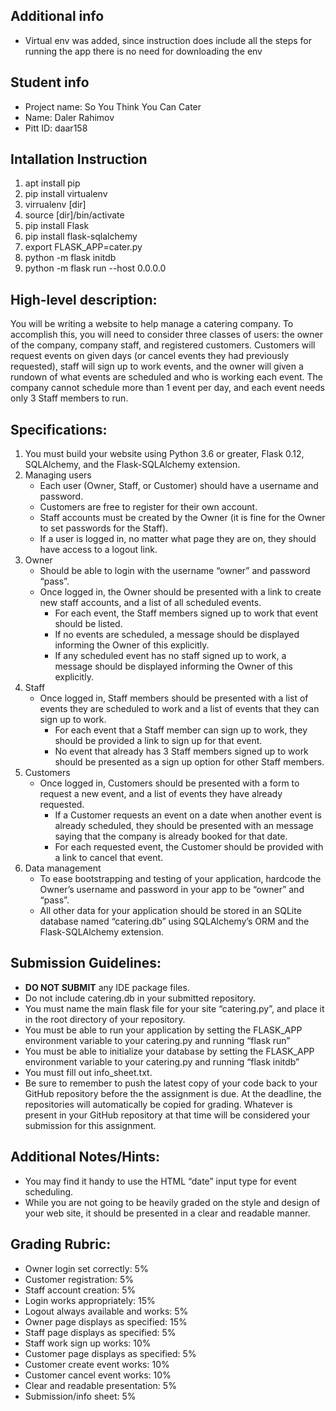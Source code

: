## Additional info

*   Virtual env was added, since instruction does include all the steps for running the app there is no need for downloading the env

## Student info 

*   Project name: So You Think You Can Cater 
*   Name: Daler Rahimov
*   Pitt ID: daar158

## Intallation Instruction 

1.  apt install pip
2.  pip install virtualenv
3.  virrualenv [dir]
4.  source [dir]/bin/activate
5.  pip install Flask
6.  pip install flask-sqlalchemy
7.  export FLASK_APP=cater.py
8.  python -m flask initdb
9.  python -m flask run --host 0.0.0.0

 
## High-level description:

You will be writing a website to help manage a catering company. To accomplish this, you will need to consider three classes of users: the owner of the company, company staff, and registered customers. Customers will request events on given days (or cancel events they had previously requested), staff will sign up to work events, and the owner will given a rundown of what events are scheduled and who is working each event. The company cannot schedule more than 1 event per day, and each event needs only 3 Staff members to run.

## Specifications:

1.  You must build your website using Python 3.6 or greater, Flask 0.12, SQLAlchemy, and the Flask-SQLAlchemy extension.
2.  Managing users
    *   Each user (Owner, Staff, or Customer) should have a username and password.
    *   Customers are free to register for their own account.
    *   Staff accounts must be created by the Owner (it is fine for the Owner to set passwords for the Staff).
    *   If a user is logged in, no matter what page they are on, they should have access to a logout link.
3.  Owner
    *   Should be able to login with the username “owner” and password “pass”.
    *   Once logged in, the Owner should be presented with a link to create new staff accounts, and a list of all scheduled events.
        *   For each event, the Staff members signed up to work that event should be listed.
        *   If no events are scheduled, a message should be displayed informing the Owner of this explicitly.
        *   If any scheduled event has no staff signed up to work, a message should be displayed informing the Owner of this explicitly.
4.  Staff
    *   Once logged in, Staff members should be presented with a list of events they are scheduled to work and a list of events that they can sign up to work.
        *   For each event that a Staff member can sign up to work, they should be provided a link to sign up for that event.
        *   No event that already has 3 Staff members signed up to work should be presented as a sign up option for other Staff members.
5.  Customers
    *   Once logged in, Customers should be presented with a form to request a new event, and a list of events they have already requested.
        *   If a Customer requests an event on a date when another event is already scheduled, they should be presented with an message saying that the company is already booked for that date.
        *   For each requested event, the Customer should be provided with a link to cancel that event.
6.  Data management
    *   To ease bootstrapping and testing of your application, hardcode the Owner’s username and password in your app to be “owner” and “pass”.
    *   All other data for your application should be stored in an SQLite database named “catering.db” using SQLAlchemy’s ORM and the Flask-SQLAlchemy extension.

## Submission Guidelines:

*   **DO NOT SUBMIT** any IDE package files.
*   Do not include catering.db in your submitted repository.
*   You must name the main flask file for your site “catering.py”, and place it in the root directory of your repository.
*   You must be able to run your application by setting the FLASK_APP environment variable to your catering.py and running “flask run”
*   You must be able to initialize your database by setting the FLASK_APP environment variable to your catering.py and running “flask initdb”
*   You must fill out info_sheet.txt.
*   Be sure to remember to push the latest copy of your code back to your GitHub repository before the the assignment is due. At the deadline, the repositories will automatically be copied for grading. Whatever is present in your GitHub repository at that time will be considered your submission for this assignment.

## Additional Notes/Hints:

*   You may find it handy to use the HTML “date” input type for event scheduling.
*   While you are not going to be heavily graded on the style and design of your web site, it should be presented in a clear and readable manner.

## Grading Rubric:

*   Owner login set correctly: 5%
*   Customer registration: 5%
*   Staff account creation: 5%
*   Login works appropriately: 15%
*   Logout always available and works: 5%
*   Owner page displays as specified: 15%
*   Staff page displays as specified: 5%
*   Staff work sign up works: 10%
*   Customer page displays as specified: 5%
*   Customer create event works: 10%
*   Customer cancel event works: 10%
*   Clear and readable presentation: 5%
*   Submission/info sheet: 5%
